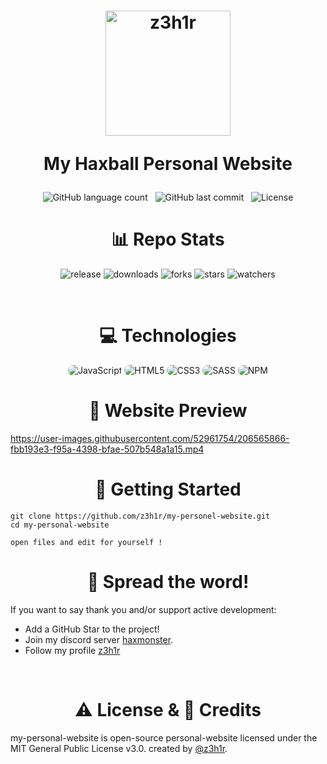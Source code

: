 <h1 align="center">
  <img width="200px" src="https://raw.githubusercontent.com/z3h1r/my-personel-website/main/assets/images/z3h1r.gif?token=GHSAT0AAAAAAB3SHKNRI64RP6KUKVJMKVYAY4SJPGA" alt="z3h1r"/>
<br/>

My Haxball Personal Website

</h1>


<p align="center">
    <img alt="GitHub language count" src="https://img.shields.io/github/languages/count/z3h1r/my-personal-website">
    &nbsp;
    <img alt="GitHub last commit" src="https://img.shields.io/github/last-commit/z3h1r/my-personal-website">
    &nbsp;
    <img alt="License" src="https://img.shields.io/badge/license-MIT-brightgreen">
</p>

<h1 align="center">
    📊 Repo Stats
</h1>

<p align="center">
    <img src="https://img.shields.io/github/release/z3h1r/my-personal-website.svg" alt="release">
    <img src="https://img.shields.io/github/downloads/z3h1r/my-personal-website/total.svg" alt="downloads">
    <img src="https://img.shields.io/github/forks/z3h1r/my-personal-website.svg" alt="forks">
    <img src="https://img.shields.io/github/stars/z3h1r/my-personal-website.svg" alt="stars">
    <img src="https://img.shields.io/github/watchers/z3h1r/my-personal-website.svg" alt="watchers">
</p>

<br/>

<h1 align="center">
    💻 Technologies
</h1>

<div align="center">
    <img src="https://img.shields.io/badge/JavaScript-1c1d29?style=for-the-badge&logo=javascript&logoColor=e82c2c" alt="JavaScript" style="border-radius:15px"/>
    <img src="https://img.shields.io/badge/HTML5-1c1d29?style=for-the-badge&logo=html5&logoColor=e82c2c" alt="HTML5" style="border-radius:15px"/>
    <img src="https://img.shields.io/badge/CSS3-1c1d29?style=for-the-badge&logo=css3&logoColor=e82c2c" alt="CSS3" style="border-radius:15px"/>
    <img src="https://img.shields.io/badge/SASS-1c1d29?style=for-the-badge&logo=sass&logoColor=e82c2c" alt="SASS" style="border-radius:15px"/>
    <img src="https://img.shields.io/badge/NPM-1c1d29?style=for-the-badge&logo=npm&logoColor=e82c2c" alt="NPM" style="border-radius:15px"/>
</div>

<h1 align="center">
    🎥 Website Preview
</h1>



https://user-images.githubusercontent.com/52961754/206565866-fbb193e3-f95a-4398-bfae-507b548a1a15.mp4


<h1 align="center">
    🚀 Getting Started
</h1>

```
git clone https://github.com/z3h1r/my-personel-website.git
cd my-personal-website

open files and edit for yourself !
```

<h1 align="center">
    🌟 Spread the word!
</h1>

If you want to say thank you and/or support active development:
- Add a GitHub Star to the project!
- Join my discord server [haxmonster](https://discord.gg/w3ePTjyY6k).
- Follow my profile [z3h1r](https://github.com/z3h1r)

<br/>



<h1 align="center">
    ⚠️ License & 📝 Credits
</h1>

my-personal-website is open-source personal-website licensed under the MIT General Public License v3.0. created by [@z3h1r](https://github.com/z3h1r).
